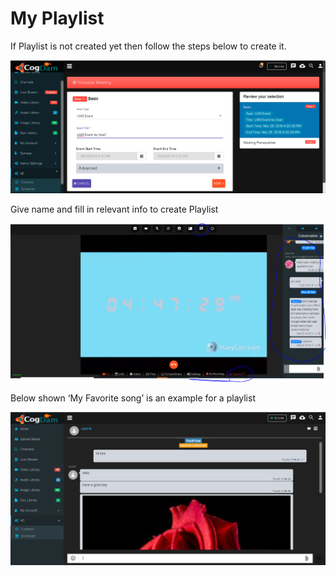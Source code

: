 # My Playlist

If Playlist is not created yet then follow the steps below to create it.

![](../.gitbook/assets/image%20%2892%29.png)

Give name and fill in relevant info to create Playlist

![](../.gitbook/assets/image%20%28192%29.png)

Below shown ‘My Favorite song’ is an example for a playlist

![](../.gitbook/assets/image%20%2826%29.png)


